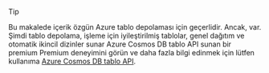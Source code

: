 > [!TIP]
> Bu makalede içerik özgün Azure tablo depolaması için geçerlidir. Ancak, var. Şimdi tablo depolama, işleme için iyileştirilmiş tablolar, genel dağıtım ve otomatik ikincil dizinler sunar Azure Cosmos DB tablo API sunan bir premium Premium deneyimini görün ve daha fazla bilgi edinmek için lütfen kullanıma [Azure Cosmos DB tablo API](https://aka.ms/premiumtables).
>
